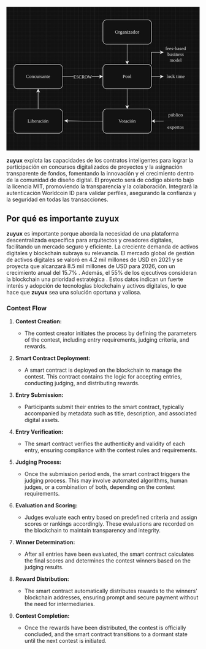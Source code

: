 ![Alt text](9ec13e82-673e-4d15-a6da-37132adb1526.jpeg)

<b>zuyux</b> explota las capacidades de los contratos inteligentes para lograr la participación en concursos digitalizados de proyectos y la asignación transparente de fondos, fomentando la innovación y el crecimiento dentro de la comunidad de diseño digital. El proyecto será de código abierto bajo la licencia MIT, promoviendo la transparencia y la colaboración. Integrará la autenticación Worldcoin ID para validar perfiles, asegurando la confianza y la seguridad en todas las transacciones.


## Por qué es importante zuyux
<b>zuyux</b> es importante porque aborda la necesidad de una plataforma descentralizada específica para arquitectos y creadores digitales, facilitando un mercado seguro y eficiente. La creciente demanda de activos digitales y blockchain subraya su relevancia. El mercado global de gestión de activos digitales se valoró en 4.2 mil millones de USD en 2021 y se proyecta que alcanzará 8.5 mil millones de USD para 2026, con un crecimiento anual del 15.7% . Además, el 55% de los ejecutivos consideran la blockchain una prioridad estratégica . Estos datos indican un fuerte interés y adopción de tecnologías blockchain y activos digitales, lo que hace que <b>zuyux</b> sea una solución oportuna y valiosa.


### Contest Flow

1. **Contest Creation:**
   - The contest creator initiates the process by defining the parameters of the contest, including entry requirements, judging criteria, and rewards.

2. **Smart Contract Deployment:**
   - A smart contract is deployed on the blockchain to manage the contest. This contract contains the logic for accepting entries, conducting judging, and distributing rewards.

3. **Entry Submission:**
   - Participants submit their entries to the smart contract, typically accompanied by metadata such as title, description, and associated digital assets.

4. **Entry Verification:**
   - The smart contract verifies the authenticity and validity of each entry, ensuring compliance with the contest rules and requirements.

5. **Judging Process:**
   - Once the submission period ends, the smart contract triggers the judging process. This may involve automated algorithms, human judges, or a combination of both, depending on the contest requirements.

6. **Evaluation and Scoring:**
   - Judges evaluate each entry based on predefined criteria and assign scores or rankings accordingly. These evaluations are recorded on the blockchain to maintain transparency and integrity.

7. **Winner Determination:**
   - After all entries have been evaluated, the smart contract calculates the final scores and determines the contest winners based on the judging results.

8. **Reward Distribution:**
   - The smart contract automatically distributes rewards to the winners' blockchain addresses, ensuring prompt and secure payment without the need for intermediaries.

9. **Contest Completion:**
   - Once the rewards have been distributed, the contest is officially concluded, and the smart contract transitions to a dormant state until the next contest is initiated.
